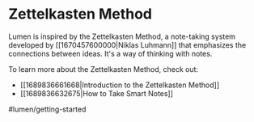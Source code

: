 # Zettelkasten Method

Lumen is inspired by the Zettelkasten Method, a note-taking system developed by [[1670457600000|Niklas Luhmann]] that emphasizes the connections between ideas. It's a way of thinking with notes.

To learn more about the Zettelkasten Method, check out:

- [[1689836661668|Introduction to the Zettelkasten Method]]
- [[1689836632675|How to Take Smart Notes]]

#lumen/getting-started

